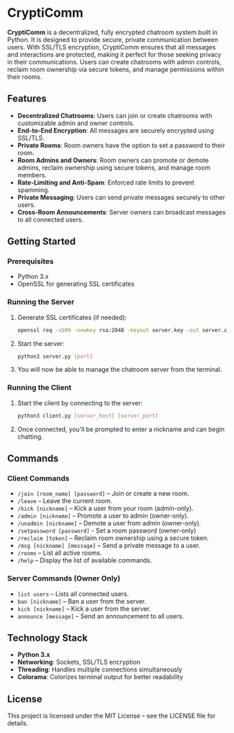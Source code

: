 # CryptiComm

**CryptiComm** is a decentralized, fully encrypted chatroom system built in Python. It is designed to provide secure, private communication between users. With SSL/TLS encryption, CryptiComm ensures that all messages and interactions are protected, making it perfect for those seeking privacy in their communications. Users can create chatrooms with admin controls, reclaim room ownership via secure tokens, and manage permissions within their rooms.

## Features

- **Decentralized Chatrooms**: Users can join or create chatrooms with customizable admin and owner controls.
- **End-to-End Encryption**: All messages are securely encrypted using SSL/TLS.
- **Private Rooms**: Room owners have the option to set a password to their room.
- **Room Admins and Owners**: Room owners can promote or demote admins, reclaim ownership using secure tokens, and manage room members.
- **Rate-Limiting and Anti-Spam**: Enforced rate limits to prevent spamming.
- **Private Messaging**: Users can send private messages securely to other users.
- **Cross-Room Announcements**: Server owners can broadcast messages to all connected users.

## Getting Started

### Prerequisites
- Python 3.x
- OpenSSL for generating SSL certificates

### Running the Server

1. Generate SSL certificates (if needed):
   ```bash
   openssl req -x509 -newkey rsa:2048 -keyout server.key -out server.crt -days 365 -nodes
   ```

2. Start the server:
   ```bash
   python3 server.py [port]
   ```

3. You will now be able to manage the chatroom server from the terminal.

### Running the Client

1. Start the client by connecting to the server:
   ```bash
   python3 client.py [server_host] [server_port]
   ```

2. Once connected, you'll be prompted to enter a nickname and can begin chatting.

## Commands

### Client Commands
- `/join [room_name] [password]` – Join or create a new room.
- `/leave` – Leave the current room.
- `/kick [nickname]` – Kick a user from your room (admin-only).
- `/admin [nickname]` – Promote a user to admin (owner-only).
- `/unadmin [nickname]` – Demote a user from admin (owner-only).
- `/setpassword [password]` - Set a room password (owner-only)
- `/reclaim [token]` – Reclaim room ownership using a secure token.
- `/msg [nickname] [message]` – Send a private message to a user.
- `/rooms` – List all active rooms.
- `/help` – Display the list of available commands.

### Server Commands (Owner Only)
- `list users` – Lists all connected users.
- `ban [nickname]` – Ban a user from the server.
- `kick [nickname]` – Kick a user from the server.
- `announce [message]` – Send an announcement to all users.

## Technology Stack

- **Python 3.x**
- **Networking**: Sockets, SSL/TLS encryption
- **Threading**: Handles multiple connections simultaneously
- **Colorama**: Colorizes terminal output for better readability

## License

This project is licensed under the MIT License – see the LICENSE file for details.
